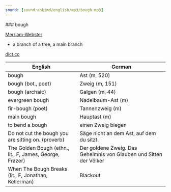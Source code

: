 ```yaml
---
sound: [sound:ankimd/english/mp3/bough.mp3]
---
```


\### bough

[Merriam-Webster](https://www.merriam-webster.com/dictionary/bough)

- a branch of a tree, a main branch

[dict.cc](https://www.dict.cc/bough)

| English        | German       |
| -------------- | ------------ |
| bough | Ast (m, 520) |
| bough (bot., poet) | Zweig (m, 151) |
| bough (archaic) | Galgen (m, 44) |
| evergreen bough | Nadelbaum-Ast (m) |
| fir-bough (poet) | Tannenzweig (m) |
| main bough | Hauptast (m) |
| to bend a bough | einen Zweig biegen |
| Do not cut the bough you are sitting on. (proverb) | Säge nicht an dem Ast, auf dem du sitzt. |
| The Golden Bough (ethn., lit., F, James, George, Frazer) | Der goldene Zweig. Das Geheimnis von Glauben und Sitten der Völker |
| When The Bough Breaks (lit., F, Jonathan, Kellerman) | Blackout |
